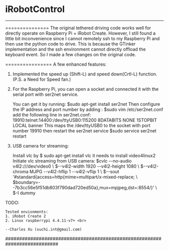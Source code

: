 # iRobotControl
 ****
===============
The original tethered driving code works well for directly operate on Raspberry Pi + iRobot Create. However, I still found a little bit inconvenience since I cannot remotely ssh to my Raspberry Pi and then use the python code to drive. This is because the GTinker implementation and the ssh environment cannot directly offload the keyboard event. So I made a few changes on the original code.

================
A few enhanced features: 
 
1. Implemented the speed up (Shift-L) and speed down(Crtl-L) function. 
    (P.S. a Need for Speed fan.)
  
2. For the Raspberry Pi, you can open a socket and connected it with the serial port with ser2net service.

    You can get it by running:
    $sudo apt-get install ser2net 
    Then configure the IP address and port number by adding :
    $sudo vim /etc/ser2net.conf
    add the following line in ser2net.conf:
    19910:telnet:14400:/dev/ttyUSB0:115200 8DATABITS NONE 1STOPBIT LOCAL banner
    This maps the /dev/ttyUSB0 to the socket with port number 19910 
    then restart the ser2net service
    $sudo service ser2net restart
    
3. USB camera for streaming:

   Install vlc by
   $ sudo apt-get install vlc
   it needs to install video4linux2 
   Initiate vlc streaming from USB camera: 
   $cvlc --no-audio v4l2:///dev/video0 \ 
   $--v4l2-width 1920 --v4l2-height 1080 \ 
   $--v4l2-chroma MJPG --v4l2-hflip 1 --v4l2-vflip 1 \ 
   $--sout '#standard{access=http{mime=multipart/x-mixed-replace; \ 
   $boundary=--7b3cc56e5f51db803f790dad720ed50a},mux=mpjpeg,dst=:8554/}' \  
   $-I dummy 

TODO: 
   
 
    Tested envionments: 
    1. iRobot Create 2 
    2. Linux raspberrypi 4.4.11-v7+ <br>
   
    --Charles Xu (xuchi.int@gmail.com)

###########################################################################
